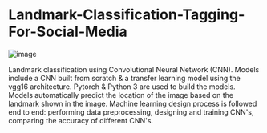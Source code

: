 # Landmark-Classification-Tagging-For-Social-Media

![image](https://user-images.githubusercontent.com/35156624/182957240-40d66104-b9f0-4ebe-af47-29016a981b89.png)

Landmark classification using Convolutional Neural Network (CNN). Models include a CNN built from scratch & a transfer learning model using the vgg16 architecture. Pytorch & Python 3 are used to build the models. Models automatically predict the location of the image based on the landmark shown in the image. Machine learning design process is followed end to end: performing data preprocessing, designing and training CNN's, comparing the accuracy of different CNN's.
